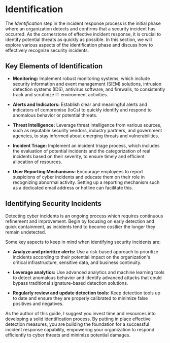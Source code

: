 # Identification

The _Identification_ step in the incident response process is the initial phase where an organization detects and confirms that a security incident has occurred. As the cornerstone of effective incident response, it is crucial to identify potential threats as quickly as possible. In this section, we will explore various aspects of the identification phase and discuss how to effectively recognize security incidents.

## Key Elements of Identification

- **Monitoring:** Implement robust monitoring systems, which include security information and event management (SIEM) solutions, intrusion detection systems (IDS), antivirus software, and firewalls, to consistently track and scrutinize IT environment activities.

- **Alerts and Indicators:** Establish clear and meaningful alerts and indicators of compromise (IoCs) to quickly identify and respond to anomalous behavior or potential threats.

- **Threat Intelligence:** Leverage threat intelligence from various sources, such as reputable security vendors, industry partners, and government agencies, to stay informed about emerging threats and vulnerabilities.

- **Incident Triage:** Implement an incident triage process, which includes the evaluation of potential incidents and the categorization of real incidents based on their severity, to ensure timely and efficient allocation of resources.

- **User Reporting Mechanisms:** Encourage employees to report suspicions of cyber incidents and educate them on their role in recognizing abnormal activity. Setting up a reporting mechanism such as a dedicated email address or hotline can facilitate this.

## Identifying Security Incidents

Detecting cyber incidents is an ongoing process which requires continuous refinement and improvement. Begin by focusing on early detection and quick containment, as incidents tend to become costlier the longer they remain undetected.

Some key aspects to keep in mind when identifying security incidents are:

- **Analyze and prioritize alerts:** Use a risk-based approach to prioritize incidents according to their potential impact on the organization's critical infrastructure, sensitive data, and business continuity.

- **Leverage analytics:** Use advanced analytics and machine learning tools to detect anomalous behavior and identify advanced attacks that could bypass traditional signature-based detection solutions.

- **Regularly review and update detection tools:** Keep detection tools up to date and ensure they are properly calibrated to minimize false positives and negatives.

As the author of this guide, I suggest you invest time and resources into developing a solid identification process. By putting in place effective detection measures, you are building the foundation for a successful incident response capability, empowering your organization to respond efficiently to cyber threats and minimize potential damages.
